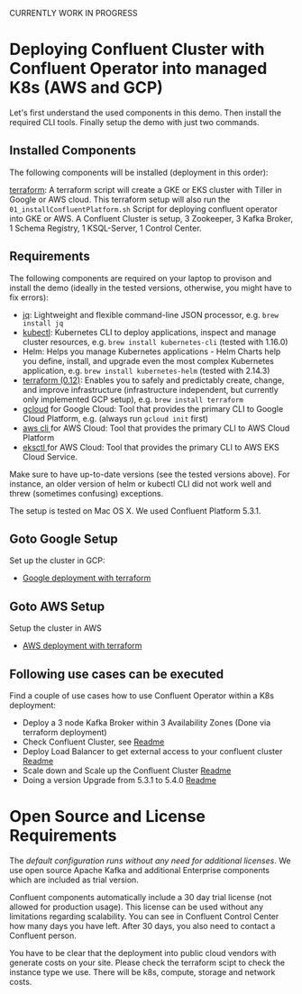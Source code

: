 
CURRENTLY WORK IN PROGRESS

# Deploying Confluent Cluster with Confluent Operator into managed K8s (AWS and GCP)

Let's first understand the used components in this demo. Then install the required CLI tools. Finally setup the demo with just two commands.

## Installed Components

The following components will be installed (deployment in this order):

[terraform](terraform): A terraform script will create a GKE or EKS cluster with Tiller in Google or AWS cloud. This terraform setup will also run the `01_installConfluentPlatform.sh` Script for deploying confluent operator into GKE or AWS. A Confluent Cluster is setup, 3 Zookeeper, 3 Kafka Broker, 1 Schema Registry, 1 KSQL-Server, 1 Control Center.

## Requirements

The following components are required on your laptop to provison and install the demo (ideally in the tested versions, otherwise, you might have to fix errors):

* [jq](https://stedolan.github.io/jq/): Lightweight and flexible command-line JSON processor,  e.g. `brew install jq`
* [kubectl](https://kubernetes.io/docs/tasks/tools/install-kubectl/): Kubernetes CLI to deploy applications, inspect and manage cluster resources,  e.g. `brew install kubernetes-cli` (tested with 1.16.0)
* Helm: Helps you manage Kubernetes applications - Helm Charts help you define, install, and upgrade even the most complex Kubernetes application, e.g. `brew install kubernetes-helm` (tested with 2.14.3)
* [terraform (0.12)](https://www.terraform.io/downloads.html): Enables you to safely and predictably create, change, and improve infrastructure (infrastructure independent, but currently only implemented GCP setup), e.g. `brew install terraform`
* [gcloud](https://cloud.google.com/sdk/docs/quickstart-macos) for Google Cloud: Tool that provides the primary CLI to Google Cloud Platform, e.g.  (always run `gcloud init` first)
* [aws cli ](https://docs.aws.amazon.com/cli/latest/userguide/cli-chap-install.html) for AWS Cloud: Tool that provides the primary CLI to AWS Cloud Platform
* [eksctl ](https://docs.aws.amazon.com/eks/latest/userguide/getting-started-eksctl.html) for AWS Cloud: Tool that provides the primary CLI to AWS EKS Cloud Service.

Make sure to have up-to-date versions (see the tested versions above). For instance, an older version of helm or kubectl CLI did not work well and threw (sometimes confusing) exceptions.

The setup is tested on Mac OS X. We used Confluent Platform 5.3.1.

## Goto Google Setup
Set up the cluster in GCP:
* [Google deployment with terraform](terraform/gcp)

## Goto AWS Setup
Setup the cluster in AWS
* [AWS deployment with terraform](terraform/aws)


## Following use cases can be executed 

Find a couple of use cases how to use Confluent Operator within a K8s deployment:
 * Deploy a 3 node Kafka Broker within 3 Availability Zones (Done via terraform deployment)
 * Check Confluent Cluster, see [Readme](usecases/confluentREADME.md)
 * Deploy Load Balancer to get external access to your confluent cluster [Readme](usecases/README_LB.md)
 * Scale down and Scale up the Confluent Cluster [Readme](usecases/README_SCALE.md)
 * Doing a version Upgrade from 5.3.1 to 5.4.0 [Readme](usecases/README_UPGRADE.md)


# Open Source and License Requirements

The *default configuration runs without any need for additional licenses*. We use open source Apache Kafka and additional Enterprise components which are included as trial version. 

Confluent components automatically include a 30 day trial license (not allowed for production usage). This license can be used without any limitations regarding scalability. You can see in Confluent Control Center how many days you have left. After 30 days, you also need to contact a Confluent person.

You have to be clear that the deployment into public cloud vendors with generate costs on your site. Please check the terraform scipt to check the instance type we use. There will be k8s, compute, storage and network costs.